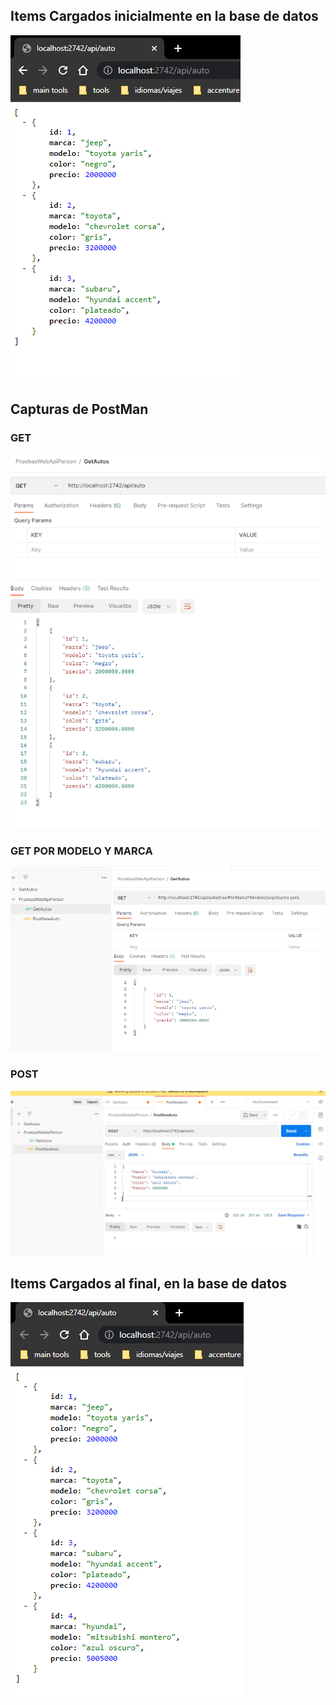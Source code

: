 ## Items Cargados inicialmente en la base de datos

![](ImagenesReadme/todos%20los%20autos%20cargados%20en%20DB.PNG)

## Capturas de PostMan

### GET

![](ImagenesReadme/traer%20todos%20los%20autos.PNG)


### GET POR MODELO Y MARCA

![](ImagenesReadme/traer%20por%20marca%20y%20modelo.PNG)

### POST

![](ImagenesReadme/postear%20un%20auto.PNG)

## Items Cargados al final, en la base de datos

![](ImagenesReadme/traer%20todos%20los%20autos%20luego%20del%20insert.PNG)